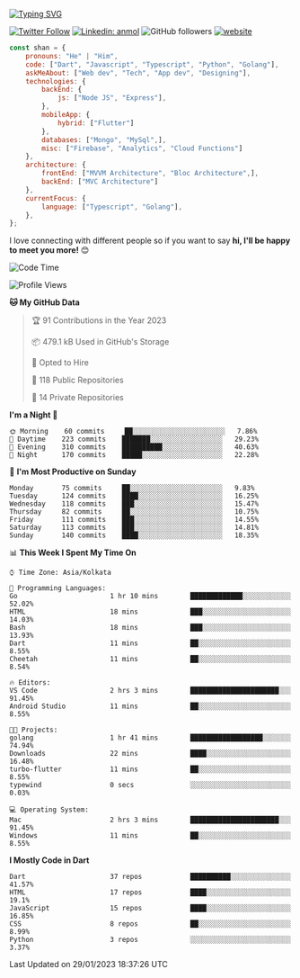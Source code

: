 [![Typing SVG](https://readme-typing-svg.herokuapp.com?lines=Hey%2C+I'm+Shan;I+am+a+Full+Stack+Developer)](https://git.io/typing-svg)

<!-- <img align='right' src="https://media.giphy.com/media/M9gbBd9nbDrOTu1Mqx/giphy.gif" width="230"> -->

[![Twitter Follow](https://img.shields.io/twitter/follow/shan__shaji?style=flat)](https://twitter.com/intent/follow?screen_name=shan__shaji)
[![Linkedin: anmol](https://img.shields.io/badge/shan-shaji?style=flat-square&logo=Linkedin&logoColor=white&link=https://www.linkedin.com/in/shan-shaji/)](https://www.linkedin.com/in/shan-shaji/)
![GitHub followers](https://img.shields.io/github/followers/shan-shaji?label=Follow&style=social)
[![website](https://img.shields.io/badge/Website-46a2f1.svg?&style=flat-square&logo=Google-Chrome&logoColor=white&link=http://shan-shaji.github.io/)](http://shan-shaji.github.io/)




```javascript
const shan = {
    pronouns: "He" | "Him",
    code: ["Dart", "Javascript", "Typescript", "Python", "Golang"],
    askMeAbout: ["Web dev", "Tech", "App dev", "Designing"],
    technologies: {
        backEnd: {
            js: ["Node JS", "Express"],
        },
        mobileApp: {
            hybrid: ["Flutter"]
        },
        databases: ["Mongo", "MySql",],
        misc: ["Firebase", "Analytics", "Cloud Functions"]
    },
    architecture: {
        frontEnd: ["MVVM Architecture", "Bloc Architecture",],
        backEnd: ["MVC Architecture"]
    },
    currentFocus: {
        language: ["Typescript", "Golang"],
    },
};
```

I love connecting with different people</b> so if you want to say <b>hi, I'll be happy to meet you more!</b> 😊</em>


<!--START_SECTION:waka-->
![Code Time](http://img.shields.io/badge/Code%20Time-1%2C688%20hrs%2021%20mins-blue)

![Profile Views](http://img.shields.io/badge/Profile%20Views-0-blue)

**🐱 My GitHub Data** 

> 🏆 91 Contributions in the Year 2023
 > 
> 📦 479.1 kB Used in GitHub's Storage 
 > 
> 💼 Opted to Hire
 > 
> 📜 118 Public Repositories 
 > 
> 🔑 14 Private Repositories  
 > 
**I'm a Night 🦉** 

```text
🌞 Morning    60 commits     ██░░░░░░░░░░░░░░░░░░░░░░░   7.86% 
🌆 Daytime    223 commits    ███████░░░░░░░░░░░░░░░░░░   29.23% 
🌃 Evening    310 commits    ██████████░░░░░░░░░░░░░░░   40.63% 
🌙 Night      170 commits    █████░░░░░░░░░░░░░░░░░░░░   22.28%

```
📅 **I'm Most Productive on Sunday** 

```text
Monday       75 commits     ██░░░░░░░░░░░░░░░░░░░░░░░   9.83% 
Tuesday      124 commits    ████░░░░░░░░░░░░░░░░░░░░░   16.25% 
Wednesday    118 commits    ███░░░░░░░░░░░░░░░░░░░░░░   15.47% 
Thursday     82 commits     ██░░░░░░░░░░░░░░░░░░░░░░░   10.75% 
Friday       111 commits    ███░░░░░░░░░░░░░░░░░░░░░░   14.55% 
Saturday     113 commits    ███░░░░░░░░░░░░░░░░░░░░░░   14.81% 
Sunday       140 commits    ████░░░░░░░░░░░░░░░░░░░░░   18.35%

```


📊 **This Week I Spent My Time On** 

```text
⌚︎ Time Zone: Asia/Kolkata

💬 Programming Languages: 
Go                       1 hr 10 mins        █████████████░░░░░░░░░░░░   52.02% 
HTML                     18 mins             ███░░░░░░░░░░░░░░░░░░░░░░   14.03% 
Bash                     18 mins             ███░░░░░░░░░░░░░░░░░░░░░░   13.93% 
Dart                     11 mins             ██░░░░░░░░░░░░░░░░░░░░░░░   8.55% 
Cheetah                  11 mins             ██░░░░░░░░░░░░░░░░░░░░░░░   8.54%

🔥 Editors: 
VS Code                  2 hrs 3 mins        ██████████████████████░░░   91.45% 
Android Studio           11 mins             ██░░░░░░░░░░░░░░░░░░░░░░░   8.55%

🐱‍💻 Projects: 
golang                   1 hr 41 mins        ██████████████████░░░░░░░   74.94% 
Downloads                22 mins             ████░░░░░░░░░░░░░░░░░░░░░   16.48% 
turbo-flutter            11 mins             ██░░░░░░░░░░░░░░░░░░░░░░░   8.55% 
typewind                 0 secs              ░░░░░░░░░░░░░░░░░░░░░░░░░   0.03%

💻 Operating System: 
Mac                      2 hrs 3 mins        ██████████████████████░░░   91.45% 
Windows                  11 mins             ██░░░░░░░░░░░░░░░░░░░░░░░   8.55%

```

**I Mostly Code in Dart** 

```text
Dart                     37 repos            ██████████░░░░░░░░░░░░░░░   41.57% 
HTML                     17 repos            ████░░░░░░░░░░░░░░░░░░░░░   19.1% 
JavaScript               15 repos            ████░░░░░░░░░░░░░░░░░░░░░   16.85% 
CSS                      8 repos             ██░░░░░░░░░░░░░░░░░░░░░░░   8.99% 
Python                   3 repos             ░░░░░░░░░░░░░░░░░░░░░░░░░   3.37%

```



 Last Updated on 29/01/2023 18:37:26 UTC
<!--END_SECTION:waka-->


